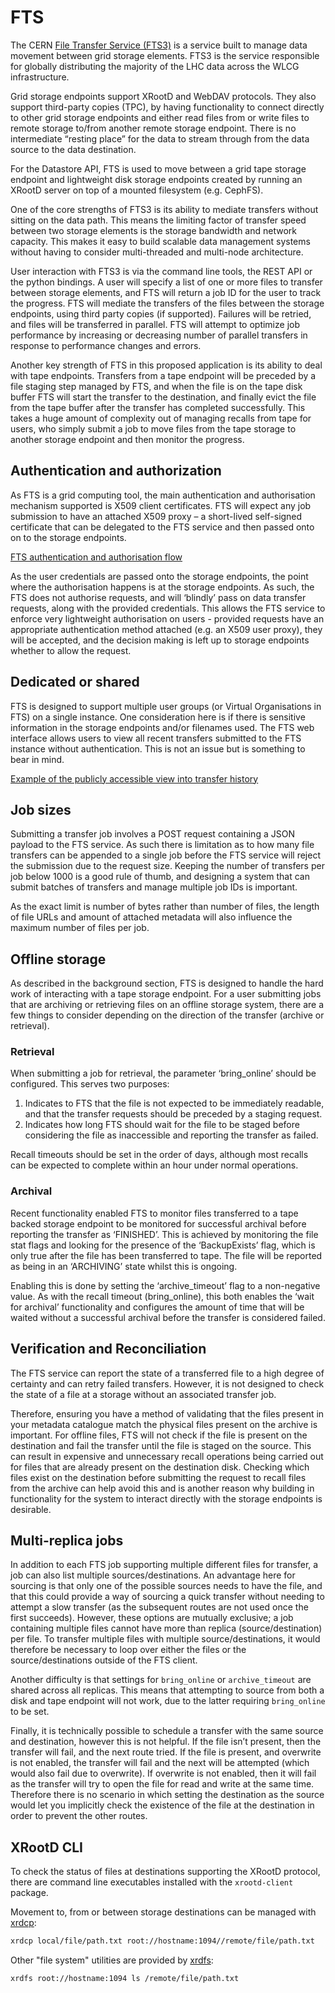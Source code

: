 # FTS

The CERN [File Transfer Service (FTS3)](https://fts3-docs.web.cern.ch/fts3-docs/) is a service built to manage data movement between grid storage elements. FTS3 is the service responsible for globally distributing the majority of the LHC data across the WLCG infrastructure. 

Grid storage endpoints support XRootD and WebDAV protocols. They also support third-party copies (TPC), by having functionality to connect directly to other grid storage endpoints and either read files from or write files to remote storage to/from another remote storage endpoint. There is no intermediate “resting place” for the data to stream through from the data source to the data destination.

For the Datastore API, FTS is used to move between a grid tape storage endpoint and lightweight disk storage endpoints created by running an XRootD server on top of a mounted filesystem (e.g. CephFS).

One of the core strengths of FTS3 is its ability to mediate transfers without sitting on the data path. This means the limiting factor of transfer speed between two storage elements is the storage bandwidth and network capacity. This makes it easy to build scalable data management systems without having to consider multi-threaded and multi-node architecture. 

User interaction with FTS3 is via the command line tools, the REST API or the python bindings. A user will specify a list of one or more files to transfer between storage elements, and FTS will return a job ID for the user to track the progress. FTS will mediate the transfers of the files between the storage endpoints, using third party copies (if supported). Failures will be retried, and files will be transferred in parallel. FTS will attempt to optimize job performance by increasing or decreasing number of parallel transfers in response to performance changes and errors.  

Another key strength of FTS in this proposed application is its ability to deal with tape endpoints. Transfers from a tape endpoint will be preceded by a file staging step managed by FTS, and when the file is on the tape disk buffer FTS will start the transfer to the destination, and finally evict the file from the tape buffer after the transfer has completed successfully. This takes a huge amount of complexity out of managing recalls from tape for users, who simply submit a job to move files from the tape storage to another storage endpoint and then monitor the progress. 

## Authentication and authorization

As FTS is a grid computing tool, the main authentication and authorisation mechanism supported is X509 client certificates. FTS will expect any job submission to have an attached X509 proxy – a short-lived self-signed certificate that can be delegated to the FTS service and then passed onto on to the storage endpoints. 

[FTS authentication and authorisation flow](fts_auth.png)

As the user credentials are passed onto the storage endpoints, the point where the authorisation happens is at the storage endpoints. As such, the FTS does not authorise requests, and will ‘blindly’ pass on data transfer requests, along with the provided credentials. This allows the FTS service to enforce very lightweight authorisation on users - provided requests have an appropriate authentication method attached (e.g. an X509 user proxy), they will be accepted, and the decision making is left up to storage endpoints whether to allow the request.

## Dedicated or shared

FTS is designed to support multiple user groups (or Virtual Organisations in FTS) on a single instance. One consideration here is if there is sensitive information in the storage endpoints and/or filenames used. The FTS web interface allows users to view all recent transfers submitted to the FTS instance without authentication. This is not an issue but is something to bear in mind.

[Example of the publicly accessible view into transfer history](fts_monitoring.png)

## Job sizes

Submitting a transfer job involves a POST request containing a JSON payload to the FTS service. As such there is limitation as to how many file transfers can be appended to a single job before the FTS service will reject the submission due to the request size.
Keeping the number of transfers per job below 1000 is a good rule of thumb, and designing a system that can submit batches of transfers and manage multiple job IDs is important.

As the exact limit is number of bytes rather than number of files, the length of file URLs and amount of attached metadata will also influence the maximum number of files per job.

## Offline storage

As described in the background section, FTS is designed to handle the hard work of interacting with a tape storage endpoint. For a user submitting jobs that are archiving or retrieving files on an offline storage system, there are a few things to consider depending on the direction of the transfer (archive or retrieval).

### Retrieval

When submitting a job for retrieval, the parameter ‘bring_online’ should be configured. This serves two purposes:

1.	Indicates to FTS that the file is not expected to be immediately readable, and that the transfer requests should be preceded by a staging request.
2.	Indicates how long FTS should wait for the file to be staged before considering the file as inaccessible and reporting the transfer as failed.

Recall timeouts should be set in the order of days, although most recalls can be expected to complete within an hour under normal operations.

### Archival

Recent functionality enabled FTS to monitor files transferred to a tape backed storage endpoint to be monitored for successful archival before reporting the transfer as ‘FINISHED’. This is achieved by monitoring the file stat flags and looking for the presence of the ‘BackupExists’ flag, which is only true after the file has been transferred to tape. The file will be reported as being in an ‘ARCHIVING’ state whilst this is ongoing.

Enabling this is done by setting the ‘archive_timeout’ flag to a non-negative value. As with the recall timeout (bring_online), this both enables the ‘wait for archival’ functionality and configures the amount of time that will be waited without a successful archival before the transfer is considered failed.

## Verification and Reconciliation 

The FTS service can report the state of a transferred file to a high degree of certainty and can retry failed transfers. However, it is not designed to check the state of a file at a storage without an associated transfer job.

Therefore, ensuring you have a method of validating that the files present in your metadata catalogue match the physical files present on the archive is important. 
For offline files, FTS will not check if the file is present on the destination and fail the transfer until the file is staged on the source. This can result in expensive and unnecessary recall operations being carried out for files that are already present on the destination disk. Checking which files exist on the destination before submitting the request to recall files from the archive can help avoid this and is another reason why building in functionality for the system to interact directly with the storage endpoints is desirable.

## Multi-replica jobs

In addition to each FTS job supporting multiple different files for transfer, a job can also list multiple sources/destinations. An advantage here for sourcing is that only one of the possible sources needs to have the file, and that this could provide a way of sourcing a quick transfer without needing to attempt a slow transfer (as the subsequent routes are not used once the first succeeds). However, these options are mutually exclusive; a job containing multiple files cannot have more than replica (source/destination) per file. To transfer multiple files with multiple source/destinations, it would therefore be necessary to loop over either the files or the source/destinations outside of the FTS client.

Another difficulty is that settings for `bring_online` or `archive_timeout` are shared across all replicas. This means that attempting to source from both a disk and tape endpoint will not work, due to the latter requiring `bring_online` to be set.

Finally, it is technically possible to schedule a transfer with the same source and destination, however this is not helpful. If the file isn’t present, then the transfer will fail, and the next route tried. If the file is present, and overwrite is not enabled, the transfer will fail and the next will be attempted (which would also fail due to overwrite). If overwrite is not enabled, then it will fail as the transfer will try to open the file for read and write at the same time. Therefore there is no scenario in which setting the destination as the source would let you implicitly check the existence of the file at the destination in order to prevent the other routes.

## XRootD CLI

To check the status of files at destinations supporting the XRootD protocol, there are command line executables installed with the `xrootd-client` package.

Movement to, from or between storage destinations can be managed with [xrdcp](https://xrootd.slac.stanford.edu/doc/man/xrdcp.1.html):
```bash
xrdcp local/file/path.txt root://hostname:1094//remote/file/path.txt
```

Other "file system" utilities are provided by [xrdfs](https://xrootd.slac.stanford.edu/doc/man/xrdfs.1.html):
```bash
xrdfs root://hostname:1094 ls /remote/file/path.txt
```
